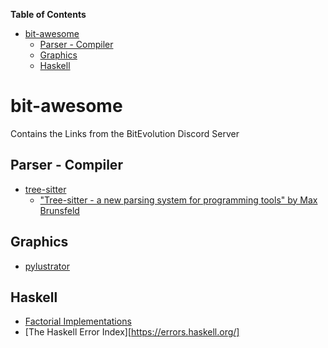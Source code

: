 <!-- markdown-toc start - Don't edit this section. Run M-x markdown-toc-refresh-toc -->
**Table of Contents**

- [bit-awesome](#bit-awesome)
    - [Parser - Compiler](#parser---compiler)
    - [Graphics](#graphics)
    - [Haskell](#haskell)

<!-- markdown-toc end -->

# bit-awesome #

Contains the Links from the BitEvolution Discord Server

## Parser - Compiler ##

  * [tree-sitter](https://tree-sitter.github.io/tree-sitter/)
      * ["Tree-sitter - a new parsing system for programming tools" by Max Brunsfeld](https://youtu.be/Jes3bD6P0To)

## Graphics ##

  * [pylustrator](https://pylustrator.readthedocs.io/en/latest/)

## Haskell ##

  * [Factorial Implementations](http://pages.cpsc.ucalgary.ca/~robin/class/449/Evolution.htm)
  * [The Haskell Error Index][https://errors.haskell.org/]
